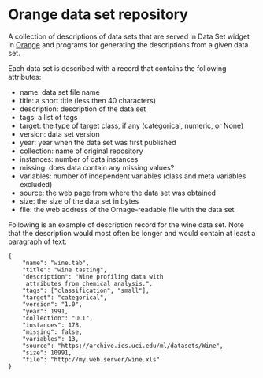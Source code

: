 # Orange data set repository

A collection of descriptions of data sets that are served in Data Set widget in [Orange](http://orange.biolab.si) and programs for generating the descriptions from a given data set.

Each data set is described with a record that contains the following attributes:

* name: data set file name
* title:  a short title (less then 40 characters)
* description:  description of the data set
* tags: a list of tags
* target: the type of target class, if any (categorical, numeric, or None)
* version:  data set version
* year: year when the data set was first published
* collection: name of original repository
* instances: number of data instances
* missing: does data contain any missing values?
* variables: number of independent variables (class and meta variables excluded)
* source: the web page from where the data set was obtained
* size: the size of the data set in bytes
* file: the web address of the Ornage-readable file with the data set

Following is an example of description record for the wine data set. Note that the description would most often be longer and would contain at least a paragraph of text:

    {
        "name": "wine.tab", 
        "title": "wine tasting",  
        "description": "Wine profiling data with
	     attributes from chemical analysis.",  
        "tags": ["classification", "small"],  
        "target": "categorical",  
        "version": "1.0",  
        "year": 1991,  
        "collection": "UCI",  
        "instances": 178,  
        "missing": false,  
        "variables": 13,  
        "source": "https://archive.ics.uci.edu/ml/datasets/Wine", 
        "size": 10991,  
        "file": "http://my.web.server/wine.xls"
    }
